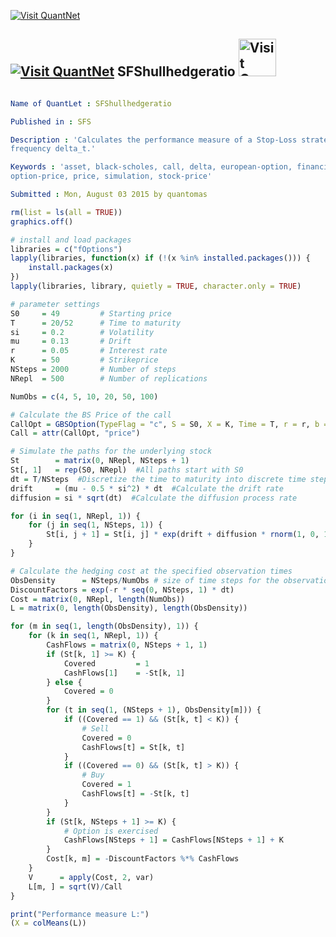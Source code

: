 
[<img src="https://github.com/QuantLet/Styleguide-and-Validation-procedure/blob/master/pictures/banner.png" alt="Visit QuantNet">](http://quantlet.de/index.php?p=info)

## [<img src="https://github.com/QuantLet/Styleguide-and-Validation-procedure/blob/master/pictures/qloqo.png" alt="Visit QuantNet">](http://quantlet.de/) **SFShullhedgeratio** [<img src="https://github.com/QuantLet/Styleguide-and-Validation-procedure/blob/master/pictures/QN2.png" width="60" alt="Visit QuantNet 2.0">](http://quantlet.de/d3/ia)

```yaml

Name of QuantLet : SFShullhedgeratio

Published in : SFS

Description : 'Calculates the performance measure of a Stop-Loss strategy for an increasing hedging
frequency delta_t.'

Keywords : 'asset, black-scholes, call, delta, european-option, financial, hedging, option,
option-price, price, simulation, stock-price'

Submitted : Mon, August 03 2015 by quantomas

```


```r
rm(list = ls(all = TRUE))
graphics.off()

# install and load packages
libraries = c("fOptions")
lapply(libraries, function(x) if (!(x %in% installed.packages())) {
    install.packages(x)
})
lapply(libraries, library, quietly = TRUE, character.only = TRUE)

# parameter settings
S0     = 49         # Starting price
T      = 20/52      # Time to maturity
si     = 0.2        # Volatility
mu     = 0.13       # Drift
r      = 0.05       # Interest rate
K      = 50         # Strikeprice
NSteps = 2000       # Number of steps
NRepl  = 500        # Number of replications

NumObs = c(4, 5, 10, 20, 50, 100)

# Calculate the BS Price of the call
CallOpt = GBSOption(TypeFlag = "c", S = S0, X = K, Time = T, r = r, b = 0, sigma = si)
Call = attr(CallOpt, "price")

# Simulate the paths for the underlying stock
St        = matrix(0, NRepl, NSteps + 1)
St[, 1]   = rep(S0, NRepl)  #All paths start with S0
dt = T/NSteps  #Discretize the time to maturity into discrete time steps corresponding to NSteps in T
drift     = (mu - 0.5 * si^2) * dt  #Calculate the drift rate
diffusion = si * sqrt(dt)  #Calculate the diffusion process rate

for (i in seq(1, NRepl, 1)) {
    for (j in seq(1, NSteps, 1)) {
        St[i, j + 1] = St[i, j] * exp(drift + diffusion * rnorm(1, 0, 1))
    }
}

# Calculate the hedging cost at the specified observation times
ObsDensity      = NSteps/NumObs # size of time steps for the observations
DiscountFactors = exp(-r * seq(0, NSteps, 1) * dt)
Cost = matrix(0, NRepl, length(NumObs))
L = matrix(0, length(ObsDensity), length(ObsDensity))

for (m in seq(1, length(ObsDensity), 1)) {
    for (k in seq(1, NRepl, 1)) {
        CashFlows = matrix(0, NSteps + 1, 1)
        if (St[k, 1] >= K) {
            Covered 		= 1
            CashFlows[1] 	= -St[k, 1]
        } else {
            Covered = 0
        }
        for (t in seq(1, (NSteps + 1), ObsDensity[m])) {
            if ((Covered == 1) && (St[k, t] < K)) {
                # Sell
                Covered = 0
                CashFlows[t] = St[k, t]
            }
            if ((Covered == 0) && (St[k, t] > K)) {
                # Buy
                Covered = 1
                CashFlows[t] = -St[k, t]
            }
        }
        if (St[k, NSteps + 1] >= K) {
            # Option is exercised
            CashFlows[NSteps + 1] = CashFlows[NSteps + 1] + K
        }
        Cost[k, m] = -DiscountFactors %*% CashFlows
    }
    V      = apply(Cost, 2, var)
    L[m, ] = sqrt(V)/Call
}

print("Performance measure L:")
(X = colMeans(L))

```
